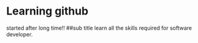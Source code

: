 # Learning github
started after long time!!
##sub title
learn all the skills required for software developer.
